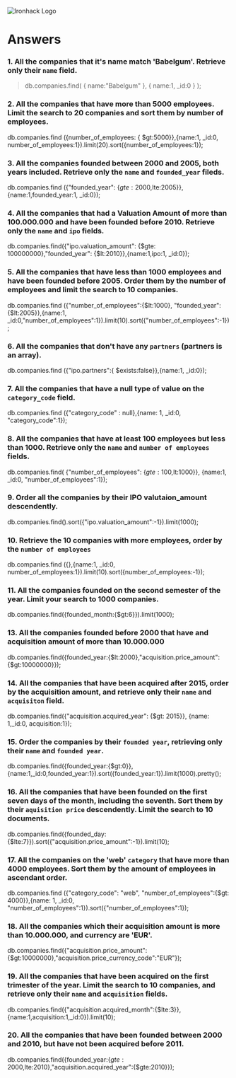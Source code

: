 ![Ironhack Logo](https://i.imgur.com/1QgrNNw.png)

# Answers

### 1. All the companies that it's name match 'Babelgum'. Retrieve only their `name` field.

<!-- prettier-ignore -->
> db.companies.find( { name:"Babelgum" }, { name:1, _id:0 } );

### 2. All the companies that have more than 5000 employees. Limit the search to 20 companies and sort them by **number of employees**.

<!-- prettier-ignore -->
db.companies.find ({number_of_employees: {  $gt:5000}},{name:1,  _id:0, number_of_employees:1}).limit(20).sort({number_of_employees:1});

### 3. All the companies founded between 2000 and 2005, both years included. Retrieve only the `name` and `founded_year` fileds.

<!-- prettier-ignore -->
db.companies.find ({"founded_year": {$gte:2000,$lte:2005}},{name:1,founded_year:1,  _id:0});

### 4. All the companies that had a Valuation Amount of more than 100.000.000 and have been founded before 2010. Retrieve only the `name` and `ipo` fields.

<!-- prettier-ignore -->
db.companies.find({"ipo.valuation_amount": {$gte: 100000000},"founded_year": {$lt:2010}},{name:1,ipo:1,  _id:0});

### 5. All the companies that have less than 1000 employees and have been founded before 2005. Order them by the number of employees and limit the search to 10 companies.

<!-- prettier-ignore -->
db.companies.find ({"number_of_employees":{$lt:1000}, "founded_year":{$lt:2005}},{name:1,  _id:0,"number_of_employees":1}).limit(10).sort({"number_of_employees":-1});

### 6. All the companies that don't have any `partners` (partners is an array).

<!-- prettier-ignore -->
db.companies.find ({"ipo.partners":{ $exists:false}},{name:1,  _id:0});

### 7. All the companies that have a null type of value on the `category_code` field.

<!-- prettier-ignore -->
db.companies.find ({"category_code" : null},{name: 1,  _id:0, "category_code":1});

### 8. All the companies that have at least 100 employees but less than 1000. Retrieve only the `name` and `number of employees` fields.

<!-- prettier-ignore -->
db.companies.find( {"number_of_employees": {$gte:100,$lt:1000}}, {name:1,  _id:0, "number_of_employees":1});

### 9. Order all the companies by their IPO valutaion_amount descendently.

<!-- prettier-ignore -->
db.companies.find().sort({"ipo.valuation_amount":-1}).limit(1000);

### 10. Retrieve the 10 companies with more employees, order by the `number of employees`

<!-- prettier-ignore -->
db.companies.find ({},{name:1,  _id:0, number_of_employees:1}).limit(10).sort({number_of_employees:-1});

### 11. All the companies founded on the second semester of the year. Limit your search to 1000 companies.

<!-- prettier-ignore -->
db.companies.find({founded_month:{$gt:6}}).limit(1000);

<!-- ### 12. All the companies that have been 'deadpooled' after the third year.

prettier-ignore -->

### 13. All the companies founded before 2000 that have and acquisition amount of more than 10.000.000

<!-- prettier-ignore -->
db.companies.find({founded_year:{$lt:2000},"acquisition.price_amount":{$gt:10000000}});

### 14. All the companies that have been acquired after 2015, order by the acquisition amount, and retrieve only their `name` and `acquisiton` field.

<!-- prettier-ignore -->
db.companies.find({"acquisition.acquired_year": {$gt: 2015}}, {name: 1,_id:0, acquisition:1});

### 15. Order the companies by their `founded year`, retrieving only their `name` and `founded year`.

<!-- prettier-ignore -->
db.companies.find({founded_year:{$gt:0}},{name:1,_id:0,founded_year:1}).sort({founded_year:1}).limit(1000).pretty();

### 16. All the companies that have been founded on the first seven days of the month, including the seventh. Sort them by their `aquisition price` descendently. Limit the search to 10 documents.

<!-- prettier-ignore -->
db.companies.find({founded_day:{$lte:7}}).sort({"acquisition.price_amount":-1}).limit(10);

### 17. All the companies on the 'web' `category` that have more than 4000 employees. Sort them by the amount of employees in ascendant order.

<!-- prettier-ignore -->
db.companies.find ({"category_code": "web", "number_of_employees":{$gt: 4000}},{name: 1, _id:0, "number_of_employees":1}).sort({"number_of_employees":1});

### 18. All the companies which their acquisition amount is more than 10.000.000, and currency are 'EUR'.

<!-- prettier-ignore -->
db.companies.find({"acquisition.price_amount":{$gt:10000000},"acquisition.price_currency_code":"EUR"});

### 19. All the companies that have been acquired on the first trimester of the year. Limit the search to 10 companies, and retrieve only their `name` and `acquisition` fields.

<!-- prettier-ignore -->
db.companies.find({"acquisition.acquired_month":{$lte:3}},{name:1,acquisition:1,_id:0}).limit(10);

### 20. All the companies that have been founded between 2000 and 2010, but have not been acquired before 2011.

<!-- prettier-ignore -->
db.companies.find({founded_year:{$gte:2000,$lte:2010},"acquisition.acquired_year":{$gte:2010}});
